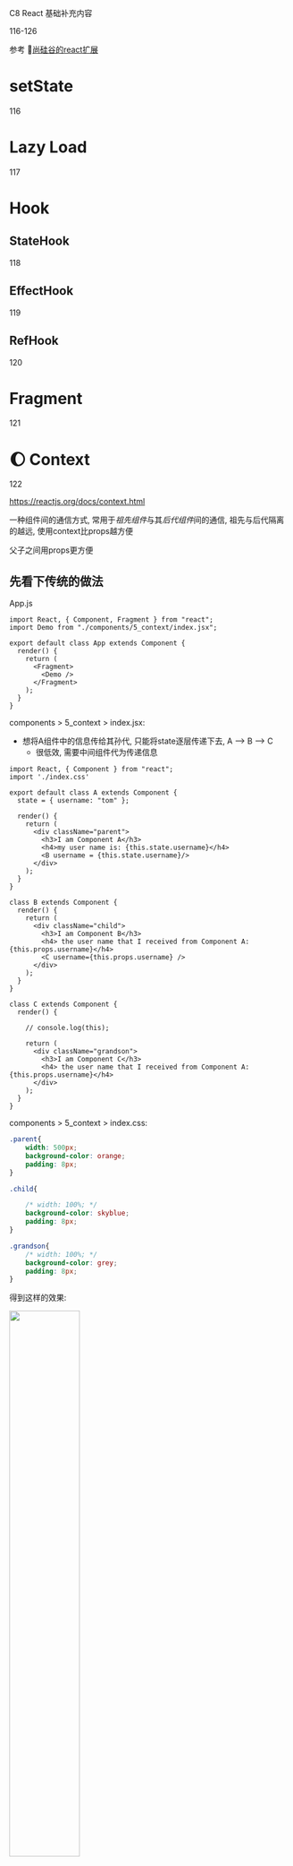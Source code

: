 C8 React 基础补充内容

116-126

参考 :pencil:[尚硅谷的react扩展](./React_newFeatures.md)

# setState

116





# Lazy Load

117

# Hook

## StateHook

118



## EffectHook

119



## RefHook

120





# Fragment

121

# :moon: Context

122

https://reactjs.org/docs/context.html

一种组件间的通信方式, 常用于*祖先组件*与其*后代组件*间的通信, 祖先与后代隔离的越远, 使用context比props越方便

父子之间用props更方便







## 先看下传统的做法

App.js

```react
import React, { Component, Fragment } from "react";
import Demo from "./components/5_context/index.jsx";

export default class App extends Component {
  render() {
    return (
      <Fragment>
        <Demo />
      </Fragment>
    );
  }
}
```



components > 5_context > index.jsx:

+ 想将A组件中的信息传给其孙代, 只能将state逐层传递下去, A --> B --> C
  + 很低效, 需要中间组件代为传递信息

```react
import React, { Component } from "react";
import './index.css'

export default class A extends Component {
  state = { username: "tom" };

  render() {
    return (
      <div className="parent">
        <h3>I am Component A</h3>
        <h4>my user name is: {this.state.username}</h4>
        <B username = {this.state.username}/>
      </div>
    );
  }
}

class B extends Component {
  render() {
    return (
      <div className="child">
        <h3>I am Component B</h3>
        <h4> the user name that I received from Component A: {this.props.username}</h4>
        <C username={this.props.username} />
      </div>
    );
  }
}

class C extends Component {
  render() {
    
    // console.log(this);
    
    return (
      <div className="grandson">
        <h3>I am Component C</h3>
        <h4> the user name that I received from Component A: {this.props.username}</h4>
      </div>
    );
  }
}

```

components > 5_context > index.css:

```css
.parent{
    width: 500px;
    background-color: orange;
    padding: 8px;
}

.child{

    /* width: 100%; */
    background-color: skyblue;
    padding: 8px;
}

.grandson{
    /* width: 100%; */
    background-color: grey;
    padding: 8px;
}
```

得到这样的效果:

<img src="./Src_md/context1.png" width=50%>





打印下C组件, 可见context (作为object) 是作为C的一个属性的

<img src="./Src_md/context2.png" width=70%>

context就是专门用来做祖先和(深层)后代组件之间的通信的



```js
1) 创建Context容器对象：
	const XxxContext = React.createContext()  
	
2) 渲染子组时，外面包裹xxxContext.Provider, 通过value属性给后代组件传递数据：
	<xxxContext.Provider value={数据}>
		子组件
    </xxxContext.Provider>
    
3) 后代组件读取数据：

	//第一种方式:仅适用于类组件 
	  static contextType = xxxContext  // 声明接收context
	  this.context // 读取context中的value数据
	  
	//第二种方式: 函数组件与类组件都可以
	  <xxxContext.Consumer>
	    {
	      value => ( // value就是context中的value数据
	        要显示的内容
	      )
	    }
	  </xxxContext.Consumer>
```

方式一: 仅适用于类组件 

+ 注意必须声明要接受context

```react
import React, { Component } from "react";
import './index.css'

// step1: 创建一个用来保存用户名的context(上下文)对象
const MyContext = React.createContext();
const {Provider} = MyContext;


export default class A extends Component {
  state = { username: "tom" , age: 18};


  render() {
    const {username, age} = this.state

    return (
      <div className="parent">
        <h3>I am Component A</h3>
        <h4>my user name is: {username}</h4>

        {/* step2: 使用destruct的写法 -- 此时 B组件及其后代都可以准备接收 value(必须是value 不能是其他名字)的信息了 */}
        <Provider value={{username: username, age: age}}>   
            <B/>
        </Provider>
        
        {/* 不用destruct的写法 */}
        {/* <MyContext.Provider>

        </MyContext.Provider> */}


      </div>
    );
  }
}

class B extends Component {
  render() {
    return (
      <div className="child">
        <h3>I am Component B</h3>
        <h4> the user name that I received from Component A: {this.props.username}</h4>
        <C username={this.props.username} />
      </div>
    );
  }
}

// 类组件
class C extends Component {

  // step3
  static contextType = MyContext; // 声明接收context

  render() {
    console.log(this.context)   // 读取context

    const {username, age} = this.context;

    return (
      <div className="grandson">
        <h3>I am Component C</h3>
        <h4> the user name that I received from Component A: {username}, age: {age}</h4>
      </div>
    );
  }
}
```



方式二: 函数组件与类组件都可以

+ 需要拿到step1创建的context对象的Consumer

```react
import React, { Component } from "react";
import './index.css'

// step1: 创建一个用来保存用户名的context(上下文)对象
const MyContext = React.createContext();
const {Provider, Consumer} = MyContext;


export default class A extends Component {
  state = { username: "tom" , age: 18};


  render() {
    const {username, age} = this.state

    return (
      <div className="parent">
        <h3>I am Component A</h3>
        <h4>my user name is: {username}</h4>

        {/* step2: 使用destruct的写法 -- 此时 B组件及其后代都可以准备接收 value(必须是value 不能是其他名字)的信息了 */}
        <Provider value={{username: username, age: age}}>   
            <B/>
        </Provider>
        
      </div>
    );
  }
}

class B extends Component {
  render() {
    return (
      <div className="child">
        <h3>I am Component B</h3>
        <h4> the user name that I received from Component A: {this.props.username}</h4>
        <C username={this.props.username} />
      </div>
    );
  }
}

// 函数式组件
function C(){

  return (
          <div className="grandson">
            <h3>I am Component C</h3>
            <h4> the user name that I received from Component A: 
              {/*step3: 用Consumer拿取Provider的value*/}
              <Consumer>
                {
                  {/*value的值和Provider里value的值一样!*/}
                  value => {
                    return `${value.username}, age: ${value.age}`
                  }
                }
              </Consumer>
            </h4>
          </div>
        );

}
```



也能接到A发来的信息, 并且我们跳过了B

<img src="./Src_md/context3.png" width=60%>



在应用开发中一般不用context, 一般都用它的封装react差件

# PureComponent

123



# renderProps

124



# ErrorBoundary

125



# 组件间的通信方式总结

126







127-141是 React router 6的教程
